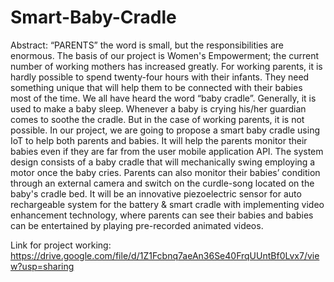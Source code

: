 # Smart-Baby-Cradle
Abstract: “PARENTS” the word is small, but the responsibilities are enormous. The basis of our project is Women's Empowerment; the current number of working mothers has increased greatly. For working parents, it is hardly possible to spend twenty-four hours with their infants. They need something unique that will help them to be connected with their babies most of the time. We all have heard the word “baby cradle”. Generally, it is used to make a baby sleep. Whenever a baby is crying his/her guardian comes to soothe the cradle. But in the case of working parents, it is not possible. In our project, we are going to propose a smart baby cradle using IoT to help both parents and babies. It will help the parents monitor their babies even if they are far from the user mobile application API. The system design consists of a baby cradle that will mechanically swing employing a motor   once the baby cries. Parents can also monitor their babies’ condition through an external camera and switch on the curdle-song located on the baby's cradle bed. It will be an innovative piezoelectric sensor for auto rechargeable system for the battery & smart cradle with implementing video enhancement technology, where parents can see their babies and babies can be entertained by playing pre-recorded animated videos.

Link for project working: https://drive.google.com/file/d/1Z1Fcbnq7aeAn36Se40FrqUUntBf0Lvx7/view?usp=sharing
